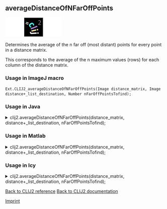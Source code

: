 ## averageDistanceOfNFarOffPoints
<img src="images/mini_empty_logo.png"/><img src="images/mini_clij2_logo.png"/><img src="images/mini_empty_logo.png"/>

Determines the average of the n far off (most distant) points for every point in a distance matrix.

This corresponds to the average of the n maximum values (rows) for each column of the distance matrix.

### Usage in ImageJ macro
```
Ext.CLIJ2_averageDistanceOfNFarOffPoints(Image distance_matrix, Image distance+_list_destination, Number nFarOffPointsTofind);
```




### Usage in Java


<details>

<summary>
clij2.averageDistanceOfNFarOffPoints(distance_matrix, distance+_list_destination, nFarOffPointsTofind);
</summary>
<pre class="highlight">// init CLIJ and GPU
import net.haesleinhuepf.clij2.CLIJ2;
import net.haesleinhuepf.clij.clearcl.ClearCLBuffer;
CLIJ2 clij2 = CLIJ2.getInstance();

// get input parameters
ClearCLBuffer distance_matrix = clij2.push(distance_matrixImagePlus);
distance+_list_destination = clij2.create(distance_matrix);
int nFarOffPointsTofind = 10;
</pre>

<pre class="highlight">
// Execute operation on GPU
clij2.averageDistanceOfNFarOffPoints(distance_matrix, distance+_list_destination, nFarOffPointsTofind);
</pre>

<pre class="highlight">
//show result
distance+_list_destinationImagePlus = clij2.pull(distance+_list_destination);
distance+_list_destinationImagePlus.show();

// cleanup memory on GPU
clij2.release(distance_matrix);
clij2.release(distance+_list_destination);
</pre>

</details>





### Usage in Matlab


<details>

<summary>
clij2.averageDistanceOfNFarOffPoints(distance_matrix, distance+_list_destination, nFarOffPointsTofind);
</summary>
<pre class="highlight">% init CLIJ and GPU
clij2 = init_clatlab();

% get input parameters
distance_matrix = clij2.pushMat(distance_matrix_matrix);
distance+_list_destination = clij2.create(distance_matrix);
nFarOffPointsTofind = 10;
</pre>

<pre class="highlight">
% Execute operation on GPU
clij2.averageDistanceOfNFarOffPoints(distance_matrix, distance+_list_destination, nFarOffPointsTofind);
</pre>

<pre class="highlight">
% show result
distance+_list_destination = clij2.pullMat(distance+_list_destination)

% cleanup memory on GPU
clij2.release(distance_matrix);
clij2.release(distance+_list_destination);
</pre>

</details>





### Usage in Icy


<details>

<summary>
clij2.averageDistanceOfNFarOffPoints(distance_matrix, distance+_list_destination, nFarOffPointsTofind);
</summary>
<pre class="highlight">// init CLIJ and GPU
importClass(net.haesleinhuepf.clicy.CLICY);
importClass(Packages.icy.main.Icy);

clij2 = CLICY.getInstance();

// get input parameters
distance_matrix_sequence = getSequence();
distance_matrix = clij2.pushSequence(distance_matrix_sequence);
distance+_list_destination = clij2.create(distance_matrix);
nFarOffPointsTofind = 10;
</pre>

<pre class="highlight">
// Execute operation on GPU
clij2.averageDistanceOfNFarOffPoints(distance_matrix, distance+_list_destination, nFarOffPointsTofind);
</pre>

<pre class="highlight">
// show result
distance+_list_destination_sequence = clij2.pullSequence(distance+_list_destination)
Icy.addSequence(distance+_list_destination_sequence);
// cleanup memory on GPU
clij2.release(distance_matrix);
clij2.release(distance+_list_destination);
</pre>

</details>



[Back to CLIJ2 reference](https://clij.github.io/clij2-docs/reference)
[Back to CLIJ2 documentation](https://clij.github.io/clij2-docs)

[Imprint](https://clij.github.io/imprint)
